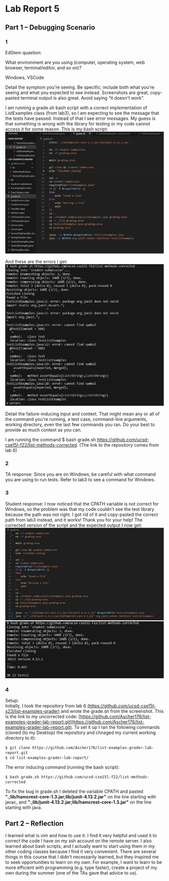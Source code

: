 # Lab Report 5
## Part 1 – Debugging Scenario
### 1
EdStem quastion:  

What environment are you using (computer, operating system, web browser, terminal/editor, and so on)?  

Windows, VSCode  

Detail the symptom you're seeing. Be specific; include both what you're seeing and what you expected to see instead. Screenshots are great, copy-pasted terminal output is also great. Avoid saying “it doesn't work”.  

I am running a grade.sh bash script with a correct implementation of ListExamples class (from lab3), so I am expecting to see the message that the tests have passed. Instead of that I see error messages. My guess is that something is wrong with the library for testing or my code cannot access it for some reason. This is my bash script:
![image1](image1.jpg)  

And these are the errors I get:  
![image2](image2.jpg)  

Detail the failure-inducing input and context. That might mean any or all of the command you're running, a test case, command-line arguments, working directory, even the last few commands you ran. Do your best to provide as much context as you can.  

I am running the command $ bash grade.sh https://github.com/ucsd-cse15l-f22/list-methods-corrected. (The link to the repository comes from lab 6) 

### 2
TA response: Since you are on Windows, be careful with what command you are using to run tests. Refer to lab3 to see a command for Windows.

### 3
Student response: I now noticed that the CPATH variable is not correct for Windows, so the problem was that my code couldn't see the test library because the path was not right. I got rid of it and copy-pasted the correct path from lab3 instead, and it works! Thank you for your help! The corrected version of the script and the expected output I now get:  
![image3](image3.jpg)  
![image4](image4.jpg)  

### 4
Setup:  
Initially, I took the repository from lab 6 [(https://github.com/ucsd-cse15l-s23/list-examples-grader)](https://github.com/ucsd-cse15l-s23/list-examples-grader) and wrote the grade.sh from the screenshot. This is the link to my uncorrected code: [https://github.com/Ascher176/list-examples-grader-lab-report.git](https://github.com/Ascher176/list-examples-grader-lab-report.git). To set it up I ran the following commands (cloned (to my Desktop) the repository and chnaged my current working directory to it):
```
$ git clone https://github.com/Ascher176/list-examples-grader-lab-report.git 
$ cd list-examples-grader-lab-report/
```
The error inducing command (running the bash script):  
```
$ bash grade.sh https://github.com/ucsd-cse15l-f22/list-methods-corrected  
```
To fix the bug in grade.sh I deleted the variable CPATH and pasted **".;lib/hamcrest-core-1.3.jar;lib/junit-4.13.2.jar"** on the line starting with javac, and **".;lib/junit-4.13.2.jar;lib/hamcrest-core-1.3.jar"** on the line starting with java.

##  Part 2 – Reflection
I learned what is vim and how to use it. I find it very helpful and used it to correct the code I have on my ssh account on the remote server. I also learned about bash scripts, and I actually want to start using them in my other coding classes because I find it very convenient. There are several things in this course that I didn't necessarily learned, but they inspired me to seek opportunities to learn on my own. For example, I want to learn to be more efficient with programming (e.g. type faster), create a project of my own during the summer (one of the TAs gave that advice to us).


